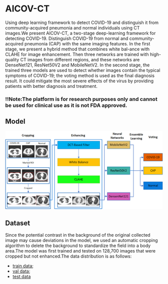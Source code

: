 # AICOV-CT
Using deep learning framework to detect COVID-19 and distinguish it from community-acquired pneumonia and normal individuals using CT images.We present AICOV-CT, a two-stage deep-learning framework for detecting COVID-19. Distinguish COVID-19 from normal and community-acquired pneumonia (CAP) with the same imaging features. In the first stage, we present a hybrid method that combines white bal-ance with CLAHE for image enhancement. Then three networks are trained with high-quality CT images from different regions, and these networks are DenseNet121, ResNet50V2 and MobileNetV2. In the second stage, the trained three models are used to detect whether images contain the typical symptoms of COVID-19; the voting method is used as the final diagnosis result. It could mitigate the most severe effects of the virus by providing patients with better diagnosis and treatment.
### !!Note:The platform is for research purposes only and cannot be used for clinical use as it is not FDA approved.
## Model
![image](https://github.com/ren682/AICOV-CT/blob/main/img/Model.png)
## Dataset
Since the potential contrast in the background of the original collected image may cause deviations in the model, we used an automatic cropping algorithm to delete the background to standardize the field into a body area.The model was first trained and tested on 128,700 images that were cropped but not enhanced.The data distribution is as follows:
* [train data](https://www.kaggle.com/datasets/ironman3537/train-no-enhanced);
* [val data](https://www.kaggle.com/datasets/ironman3537/val-no-enhanced);
* [test data](https://www.kaggle.com/datasets/ironman3537/test-no-enhanced)
